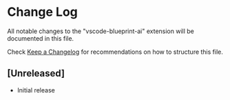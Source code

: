 # Change Log

All notable changes to the "vscode-blueprint-ai" extension will be documented in this file.

Check [Keep a Changelog](http://keepachangelog.com/) for recommendations on how to structure this file.

## [Unreleased]

- Initial release